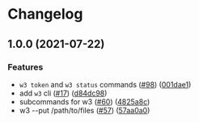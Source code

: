 # Changelog

## 1.0.0 (2021-07-22)


### Features

* `w3 token` and `w3 status` commands ([#98](https://www.github.com/web3-storage/web3.storage/issues/98)) ([001dae1](https://www.github.com/web3-storage/web3.storage/commit/001dae1375bfdbbee9e72d95e94065fb87ead11b))
* add `w3` cli ([#17](https://www.github.com/web3-storage/web3.storage/issues/17)) ([d84dc98](https://www.github.com/web3-storage/web3.storage/commit/d84dc98ac39fe3546adc8711ea975ca0d762f0c0))
* subcommands for w3 ([#60](https://www.github.com/web3-storage/web3.storage/issues/60)) ([4825a8c](https://www.github.com/web3-storage/web3.storage/commit/4825a8c28266b60d6b37f498c327737e83093c15))
* w3 --put /path/to/files ([#57](https://www.github.com/web3-storage/web3.storage/issues/57)) ([57aa0a0](https://www.github.com/web3-storage/web3.storage/commit/57aa0a0fbd16801234fa896b09fe2522d7aa1962))
